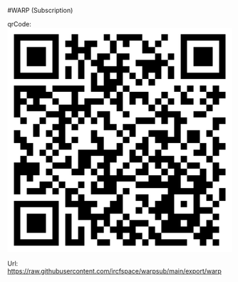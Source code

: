 #WARP (Subscription)

qrCode:
![qrCode.png](qrCode.png)

Url:
https://raw.githubusercontent.com/ircfspace/warpsub/main/export/warp